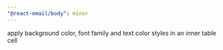 ```yaml
---
"@react-email/body": minor
---
```


apply background color, font family and text color styles in an inner table cell
